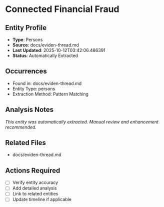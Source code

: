 # Connected Financial Fraud

## Entity Profile
- **Type**: Persons
- **Source**: docs/eviden-thread.md
- **Last Updated**: 2025-10-12T03:42:06.486391
- **Status**: Automatically Extracted

## Occurrences
- Found in: docs/eviden-thread.md
- Entity Type: persons
- Extraction Method: Pattern Matching

## Analysis Notes
*This entity was automatically extracted. Manual review and enhancement recommended.*

## Related Files
- docs/eviden-thread.md

## Actions Required
- [ ] Verify entity accuracy
- [ ] Add detailed analysis
- [ ] Link to related entities
- [ ] Update timeline if applicable
